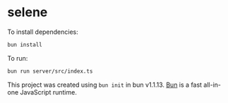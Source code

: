 # selene

To install dependencies:

```bash
bun install
```

To run:

```bash
bun run server/src/index.ts
```

This project was created using `bun init` in bun v1.1.13. [Bun](https://bun.sh) is a fast all-in-one JavaScript runtime.
